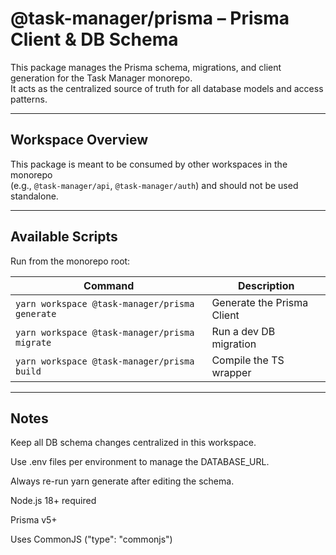 # @task-manager/prisma – Prisma Client & DB Schema

This package manages the Prisma schema, migrations, and client generation for the Task Manager monorepo.  
It acts as the centralized source of truth for all database models and access patterns.

---

## Workspace Overview

This package is meant to be consumed by other workspaces in the monorepo  
(e.g., `@task-manager/api`, `@task-manager/auth`) and should not be used standalone.

---

## Available Scripts

Run from the monorepo root:

| Command                                        | Description                |
| ---------------------------------------------- | -------------------------- |
| `yarn workspace @task-manager/prisma generate` | Generate the Prisma Client |
| `yarn workspace @task-manager/prisma migrate`  | Run a dev DB migration     |
| `yarn workspace @task-manager/prisma build`    | Compile the TS wrapper     |

---

## Notes

Keep all DB schema changes centralized in this workspace.

Use .env files per environment to manage the DATABASE_URL.

Always re-run yarn generate after editing the schema.

Node.js 18+ required

Prisma v5+

Uses CommonJS ("type": "commonjs")
